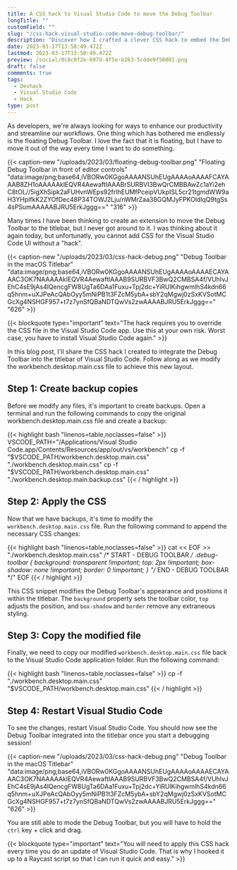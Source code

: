 ```yaml
---
title: A CSS hack to Visual Studio Code to move the Debug Toolbar
longTitle: ""
customField: ""
slug: "/css-hack-visual-studio-code-move-debug-toolbar/"
description: "Discover how I crafted a clever CSS hack to embed the Debug Toolbar into the titlebar. Level up your workflow!"
date: 2023-03-17T13:58:49.472Z
lastmod: 2023-03-17T13:58:49.472Z
preview: /social/0c8c0f2e-697d-4f5e-b263-5cdde9f50001.png
draft: false
comments: true
tags:
  - Devhack
  - Visual Studio Code
  - Hack
type: post
---
```


As developers, we're always looking for ways to enhance our productivity and streamline our workflows. One thing which has bothered me endlessly is the floating Debug Toolbar. I love the fact that it is floating, but I have to move it out of the way every time I want to do something.

{{< caption-new "/uploads/2023/03/floating-debug-toolbar.png" "Floating Debug Toolbar in front of editor controls"  "data:image/png;base64,iVBORw0KGgoAAAANSUhEUgAAAAoAAAAFCAYAAAB8ZH1oAAAAAklEQVR4AewaftIAAABrSURBVI3BwQrCMBBAwZc1aYi2ehC8tOL//5igXhSipk2aFUHvnWEps92frIhEUMfPceipVUkpISL5cr21tgmdWW9aH3YHplfkK2ZYOfDec48P34TOWJ2Lju/nWMrZaa38GQMJyFPKOldlqQ9tgSs4sPSumAAAAABJRU5ErkJggg==" "316" >}}

Many times I have been thinking to create an extension to move the Debug Toolbar to the titlebar, but I never got around to it. I was thinking about it again today, but unfortunatly, you cannot add CSS for the Visual Studio Code UI without a "hack".

{{< caption-new "/uploads/2023/03/css-hack-debug.png" "Debug Toolbar in the macOS Titlebar"  "data:image/png;base64,iVBORw0KGgoAAAANSUhEUgAAAAoAAAAECAYAAAC3OK7NAAAAAklEQVR4AewaftIAAAB9SURBVF3BwQ2CMBSA4f/VUhIvJEhC4sE9jAs4lQencgFW8UgTa6DAa1Fuxu+Tpj2dc+YiRUlKihgwmlhS4kdn66q5hnm+uXJPeAcQAbOyy5mNiPB1t3FZcM5ybA+sbY2qMgwj0zSxKVSotMCGcXg4NSHGF957+t7z7ynSfQBaNDTQwVs2zwAAAABJRU5ErkJggg==" "626" >}}

{{< blockquote type="important" text="The hack requires you to override the CSS file in the Visual Studio Code app. Use this at your own risk. Worst case, you have to install Visual Studio Code again." >}}

In this blog post, I'll share the CSS hack I created to integrate the Debug Toolbar into the titlebar of Visual Studio Code. Follow along as we modify the workbench.desktop.main.css file to achieve this new layout.

## Step 1: Create backup copies

Before we modify any files, it's important to create backups. Open a terminal and run the following commands to copy the original workbench.desktop.main.css file and create a backup:

{{< highlight bash "linenos=table,noclasses=false" >}}
VSCODE_PATH="/Applications/Visual Studio Code.app/Contents/Resources/app/out/vs/workbench"
cp -f "$VSCODE_PATH/workbench.desktop.main.css" "./workbench.desktop.main.css"
cp -f "$VSCODE_PATH/workbench.desktop.main.css" "./workbench.desktop.main.backup.css"
{{< / highlight >}}

## Step 2: Apply the CSS

Now that we have backups, it's time to modify the `workbench.desktop.main.css` file. Run the following command to append the necessary CSS changes:

{{< highlight bash "linenos=table,noclasses=false" >}}
cat << EOF >> "./workbench.desktop.main.css"
/* START - DEBUG TOOLBAR */
.debug-toolbar {
  background: transparent !important;
  top: 2px !important;
  box-shadow: none !important;
  border: 0 !important;
}
"/* END - DEBUG TOOLBAR */"
EOF
{{< / highlight >}}

This CSS snippet modifies the Debug Toolbar's appearance and positions it within the titlebar. The `background` property sets the toolbar color, `top` adjusts the position, and `box-shadow` and `border` remove any extraneous styling.

## Step 3: Copy the modified file

Finally, we need to copy our modified `workbench.desktop.main.css` file back to the Visual Studio Code application folder. Run the following command:

{{< highlight bash "linenos=table,noclasses=false" >}}
cp -f "./workbench.desktop.main.css" "$VSCODE_PATH/workbench.desktop.main.css"
{{< / highlight >}}

## Step 4: Restart Visual Studio Code

To see the changes, restart Visual Studio Code. You should now see the Debug Toolbar integrated into the titlebar once you start a debugging session!

{{< caption-new "/uploads/2023/03/css-hack-debug.png" "Debug Toolbar in the macOS Titlebar"  "data:image/png;base64,iVBORw0KGgoAAAANSUhEUgAAAAoAAAAECAYAAAC3OK7NAAAAAklEQVR4AewaftIAAAB9SURBVF3BwQ2CMBSA4f/VUhIvJEhC4sE9jAs4lQencgFW8UgTa6DAa1Fuxu+Tpj2dc+YiRUlKihgwmlhS4kdn66q5hnm+uXJPeAcQAbOyy5mNiPB1t3FZcM5ybA+sbY2qMgwj0zSxKVSotMCGcXg4NSHGF957+t7z7ynSfQBaNDTQwVs2zwAAAABJRU5ErkJggg==" "626" >}}

You are still able to mode the Debug Toolbar, but you will have to hold the `ctrl` key + click and drag.

{{< blockquote type="important" text="You will need to apply this CSS hack every time you do an update of Visual Studio Code. That is why I hooked it up to a Raycast script so that I can run it quick and easy." >}}